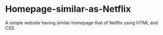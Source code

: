 # Homepage-similar-as-Netflix
A simple website having similar homepage that of Netflix using HTML and CSS
